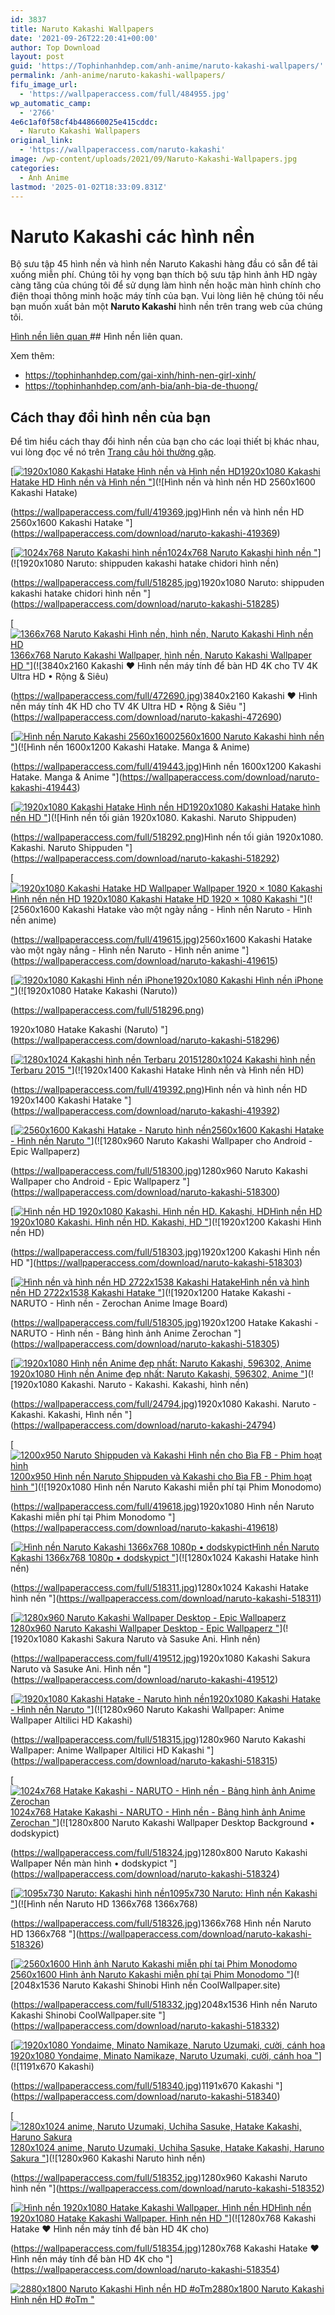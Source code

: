 ```yaml
---
id: 3837
title: Naruto Kakashi Wallpapers
date: '2021-09-26T22:20:41+00:00'
author: Top Download
layout: post
guid: 'https://Tophinhanhdep.com/anh-anime/naruto-kakashi-wallpapers/'
permalink: /anh-anime/naruto-kakashi-wallpapers/
fifu_image_url:
  - 'https://wallpaperaccess.com/full/484955.jpg'
wp_automatic_camp:
  - '2766'
4e6c1af0f58cf4b448660025e415cddc:
  - Naruto Kakashi Wallpapers
original_link:
  - 'https://wallpaperaccess.com/naruto-kakashi'
image: /wp-content/uploads/2021/09/Naruto-Kakashi-Wallpapers.jpg
categories:
  - Ảnh Anime
lastmod: '2025-01-02T18:33:09.831Z'
---
```

# Naruto Kakashi các hình nền

Bộ sưu tập 45 hình nền và hình nền Naruto Kakashi hàng đầu có sẵn để tải xuống miễn phí. Chúng tôi hy vọng bạn thích bộ sưu tập hình ảnh HD ngày càng tăng của chúng tôi để sử dụng làm hình nền hoặc màn hình chính cho điện thoại thông minh hoặc máy tính của bạn. Vui lòng liên hệ chúng tôi nếu bạn muốn xuất bản một **Naruto Kakashi** hình nền trên trang web của chúng tôi.

 [Hình nền liên quan ](#related) ## Hình nền liên quan.

   
 Xem thêm:

   
- <https://tophinhanhdep.com/gai-xinh/hinh-nen-girl-xinh/>
- <https://tophinhanhdep.com/anh-bia/anh-bia-de-thuong/>

## Cách thay đổi hình nền của bạn

Để tìm hiểu cách thay đổi hình nền của bạn cho các loại thiết bị khác nhau, vui lòng đọc về nó trên [Trang câu hỏi thường gặp](https://tophinhanhdep.com/faq/).

  
[[![1920x1080 Kakashi Hatake Hình nền và Hình nền HD](https://wallpaperaccess.com/full/484955.jpg)1920x1080 Kakashi Hatake HD Hình nền và Hình nền "](https://wallpaperaccess.com/download/naruto-kakashi-484955)](![Hình nền và hình nền HD 2560x1600 Kakashi Hatake)

(https://wallpaperaccess.com/full/419369.jpg)Hình nền và hình nền HD 2560x1600 Kakashi Hatake "](https://wallpaperaccess.com/download/naruto-kakashi-419369)

[[![1024x768 Naruto Kakashi hình nền](https://wallpaperaccess.com/full/518284.jpg)1024x768 Naruto Kakashi hình nền "](https://wallpaperaccess.com/download/naruto-kakashi-518284)](![1920x1080 Naruto: shippuden kakashi hatake chidori hình nền)

(https://wallpaperaccess.com/full/518285.jpg)1920x1080 Naruto: shippuden kakashi hatake chidori hình nền "](https://wallpaperaccess.com/download/naruto-kakashi-518285)

[[![1366x768 Naruto Kakashi Hình nền, hình nền, Naruto Kakashi Hình nền HD](https://wallpaperaccess.com/full/518286.jpg)1366x768 Naruto Kakashi Wallpaper, hình nền, Naruto Kakashi Wallpaper HD "](https://wallpaperaccess.com/download/naruto-kakashi-518286)](![3840x2160 Kakashi ❤ Hình nền máy tính để bàn HD 4K cho TV 4K Ultra HD • Rộng & Siêu)

(https://wallpaperaccess.com/full/472690.jpg)3840x2160 Kakashi ❤ Hình nền máy tính 4K HD cho TV 4K Ultra HD • Rộng &amp; Siêu "](https://wallpaperaccess.com/download/naruto-kakashi-472690)

[[![Hình nền Naruto Kakashi 2560x1600](https://wallpaperaccess.com/full/518289.jpg)2560x1600 Naruto Kakashi hình nền "](https://wallpaperaccess.com/download/naruto-kakashi-518289)](![Hình nền 1600x1200 Kakashi Hatake.  Manga & Anime)

(https://wallpaperaccess.com/full/419443.jpg)Hình nền 1600x1200 Kakashi Hatake. Manga &amp; Anime "](https://wallpaperaccess.com/download/naruto-kakashi-419443)

[[![1920x1080 Kakashi Hatake Hình nền HD](https://wallpaperaccess.com/full/518291.jpg)1920x1080 Kakashi Hatake hình nền HD "](https://wallpaperaccess.com/download/naruto-kakashi-518291)](![Hình nền tối giản 1920x1080.  Kakashi.  Naruto Shippuden)

(https://wallpaperaccess.com/full/518292.png)Hình nền tối giản 1920x1080. Kakashi. Naruto Shippuden "](https://wallpaperaccess.com/download/naruto-kakashi-518292)

[[![1920x1080 Kakashi Hatake HD Wallpaper Wallpaper 1920 × 1080 Kakashi](https://wallpaperaccess.com/full/419391.jpg)Hình nền nền HD 1920x1080 Kakashi Hatake HD 1920 × 1080 Kakashi "](https://wallpaperaccess.com/download/naruto-kakashi-419391)](![2560x1600 Kakashi Hatake vào một ngày nắng - Hình nền Naruto - Hình nền anime)

(https://wallpaperaccess.com/full/419615.jpg)2560x1600 Kakashi Hatake vào một ngày nắng - Hình nền Naruto - Hình nền anime "](https://wallpaperaccess.com/download/naruto-kakashi-419615)

[[![1920x1080 Kakashi Hình nền iPhone](https://wallpaperaccess.com/full/518295.jpg)1920x1080 Kakashi Hình nền iPhone "](https://wallpaperaccess.com/download/naruto-kakashi-518295)](![1920x1080 Hatake Kakashi (Naruto))

(https://wallpaperaccess.com/full/518296.png)

1920x1080 Hatake Kakashi (Naruto) "](https://wallpaperaccess.com/download/naruto-kakashi-518296)

[[![1280x1024 Kakashi hình nền Terbaru 2015](https://wallpaperaccess.com/full/518297.jpg)1280x1024 Kakashi hình nền Terbaru 2015 "](https://wallpaperaccess.com/download/naruto-kakashi-518297)](![1920x1400 Kakashi Hatake Hình nền và Hình nền HD)

(https://wallpaperaccess.com/full/419392.png)Hình nền và hình nền HD 1920x1400 Kakashi Hatake "](https://wallpaperaccess.com/download/naruto-kakashi-419392)

[[![2560x1600 Kakashi Hatake - Naruto hình nền](https://wallpaperaccess.com/full/518299.jpg)2560x1600 Kakashi Hatake - Hình nền Naruto "](https://wallpaperaccess.com/download/naruto-kakashi-518299)](![1280x960 Naruto Kakashi Wallpaper cho Android - Epic Wallpaperz)

(https://wallpaperaccess.com/full/518300.jpg)1280x960 Naruto Kakashi Wallpaper cho Android - Epic Wallpaperz "](https://wallpaperaccess.com/download/naruto-kakashi-518300)

[[![Hình nền HD 1920x1080 Kakashi.  Hình nền HD.  Kakashi, HD](https://wallpaperaccess.com/full/518302.jpg)Hình nền HD 1920x1080 Kakashi. Hình nền HD. Kakashi, HD "](https://wallpaperaccess.com/download/naruto-kakashi-518302)](![1920x1200 Kakashi Hình nền HD)

(https://wallpaperaccess.com/full/518303.jpg)1920x1200 Kakashi Hình nền HD "](https://wallpaperaccess.com/download/naruto-kakashi-518303)

[[![Hình nền và hình nền HD 2722x1538 Kakashi Hatake](https://wallpaperaccess.com/full/472889.png)Hình nền và hình nền HD 2722x1538 Kakashi Hatake "](https://wallpaperaccess.com/download/naruto-kakashi-472889)](![1920x1200 Hatake Kakashi - NARUTO - Hình nền - Zerochan Anime Image Board)

(https://wallpaperaccess.com/full/518305.jpg)1920x1200 Hatake Kakashi - NARUTO - Hình nền - Bảng hình ảnh Anime Zerochan "](https://wallpaperaccess.com/download/naruto-kakashi-518305)

[[![1920x1080 Hình nền Anime đẹp nhất: Naruto Kakashi, 596302, Anime](https://wallpaperaccess.com/full/518306.jpg)1920x1080 Hình nền Anime đẹp nhất: Naruto Kakashi, 596302, Anime "](https://wallpaperaccess.com/download/naruto-kakashi-518306)](![1920x1080 Kakashi.  Naruto - Kakashi.  Kakashi, hình nền)

(https://wallpaperaccess.com/full/24794.jpg)1920x1080 Kakashi. Naruto - Kakashi. Kakashi, Hình nền "](https://wallpaperaccess.com/download/naruto-kakashi-24794)

[[![1200x950 Naruto Shippuden và Kakashi Hình nền cho Bìa FB - Phim hoạt hình](https://wallpaperaccess.com/full/518308.jpg)1200x950 Hình nền Naruto Shippuden và Kakashi cho Bìa FB - Phim hoạt hình "](https://wallpaperaccess.com/download/naruto-kakashi-518308)](![1920x1080 Hình nền Naruto Kakashi miễn phí tại Phim Monodomo)

(https://wallpaperaccess.com/full/419618.jpg)1920x1080 Hình nền Naruto Kakashi miễn phí tại Phim Monodomo "](https://wallpaperaccess.com/download/naruto-kakashi-419618)

[[![Hình nền Naruto Kakashi 1366x768 1080p • dodskypict](https://wallpaperaccess.com/full/518310.jpg)Hình nền Naruto Kakashi 1366x768 1080p • dodskypict "](https://wallpaperaccess.com/download/naruto-kakashi-518310)](![1280x1024 Kakashi Hatake hình nền)

(https://wallpaperaccess.com/full/518311.jpg)1280x1024 Kakashi Hatake hình nền "](https://wallpaperaccess.com/download/naruto-kakashi-518311)

[[![1280x960 Naruto Kakashi Wallpaper Desktop - Epic Wallpaperz](https://wallpaperaccess.com/full/518312.jpg)1280x960 Naruto Kakashi Wallpaper Desktop - Epic Wallpaperz "](https://wallpaperaccess.com/download/naruto-kakashi-518312)](![1920x1080 Kakashi Sakura Naruto và Sasuke Ani.  Hình nền)

(https://wallpaperaccess.com/full/419512.jpg)1920x1080 Kakashi Sakura Naruto và Sasuke Ani. Hình nền "](https://wallpaperaccess.com/download/naruto-kakashi-419512)

[[![1920x1080 Kakashi Hatake - Naruto hình nền](https://wallpaperaccess.com/full/518314.jpg)1920x1080 Kakashi Hatake - Hình nền Naruto "](https://wallpaperaccess.com/download/naruto-kakashi-518314)](![1280x960 Naruto Kakashi Wallpaper: Anime Wallpaper Altilici HD Kakashi)

(https://wallpaperaccess.com/full/518315.jpg)1280x960 Naruto Kakashi Wallpaper: Anime Wallpaper Altilici HD Kakashi "](https://wallpaperaccess.com/download/naruto-kakashi-518315)

[[![1024x768 Hatake Kakashi - NARUTO - Hình nền - Bảng hình ảnh Anime Zerochan](https://wallpaperaccess.com/full/518316.jpg)1024x768 Hatake Kakashi - NARUTO - Hình nền - Bảng hình ảnh Anime Zerochan "](https://wallpaperaccess.com/download/naruto-kakashi-518316)](![1280x800 Naruto Kakashi Wallpaper Desktop Background • dodskypict)

(https://wallpaperaccess.com/full/518324.jpg)1280x800 Naruto Kakashi Wallpaper Nền màn hình • dodskypict "](https://wallpaperaccess.com/download/naruto-kakashi-518324)

[[![1095x730 Naruto: Kakashi hình nền](https://wallpaperaccess.com/full/419546.jpg)1095x730 Naruto: Hình nền Kakashi "](https://wallpaperaccess.com/download/naruto-kakashi-419546)](![Hình nền Naruto HD 1366x768 1366x768)

(https://wallpaperaccess.com/full/518326.jpg)1366x768 Hình nền Naruto HD 1366x768 "](https://wallpaperaccess.com/download/naruto-kakashi-518326)

[[![2560x1600 Hình ảnh Naruto Kakashi miễn phí tại Phim Monodomo](https://wallpaperaccess.com/full/518330.jpg)2560x1600 Hình ảnh Naruto Kakashi miễn phí tại Phim Monodomo "](https://wallpaperaccess.com/download/naruto-kakashi-518330)](![2048x1536 Naruto Kakashi Shinobi Hình nền CoolWallpaper.site)

(https://wallpaperaccess.com/full/518332.jpg)2048x1536 Hình nền Naruto Kakashi Shinobi CoolWallpaper.site "](https://wallpaperaccess.com/download/naruto-kakashi-518332)

[[![1920x1080 Yondaime, Minato Namikaze, Naruto Uzumaki, cười, cánh hoa](https://wallpaperaccess.com/full/419533.jpg)1920x1080 Yondaime, Minato Namikaze, Naruto Uzumaki, cười, cánh hoa "](https://wallpaperaccess.com/download/naruto-kakashi-419533)](![1191x670 Kakashi)

(https://wallpaperaccess.com/full/518340.jpg)1191x670 Kakashi "](https://wallpaperaccess.com/download/naruto-kakashi-518340)

[[![1280x1024 anime, Naruto Uzumaki, Uchiha Sasuke, Hatake Kakashi, Haruno Sakura](https://wallpaperaccess.com/full/518347.jpg)1280x1024 anime, Naruto Uzumaki, Uchiha Sasuke, Hatake Kakashi, Haruno Sakura "](https://wallpaperaccess.com/download/naruto-kakashi-518347)](![1280x960 Kakashi Naruto hình nền)

(https://wallpaperaccess.com/full/518352.jpg)1280x960 Kakashi Naruto hình nền "](https://wallpaperaccess.com/download/naruto-kakashi-518352)

[[![Hình nền 1920x1080 Hatake Kakashi Wallpaper.  Hình nền HD](https://wallpaperaccess.com/full/518353.jpg)Hình nền 1920x1080 Hatake Kakashi Wallpaper. Hình nền HD "](https://wallpaperaccess.com/download/naruto-kakashi-518353)](![1280x768 Kakashi Hatake ❤ Hình nền máy tính để bàn HD 4K cho)

(https://wallpaperaccess.com/full/518354.jpg)1280x768 Kakashi Hatake ❤ Hình nền máy tính để bàn HD 4K cho "](https://wallpaperaccess.com/download/naruto-kakashi-518354)

[![2880x1800 Naruto Kakashi Hình nền HD #oTm](https://wallpaperaccess.com/full/419639.jpg)2880x1800 Naruto Kakashi Hình nền HD #oTm "](https://wallpaperaccess.com/download/naruto-kakashi-419639)
